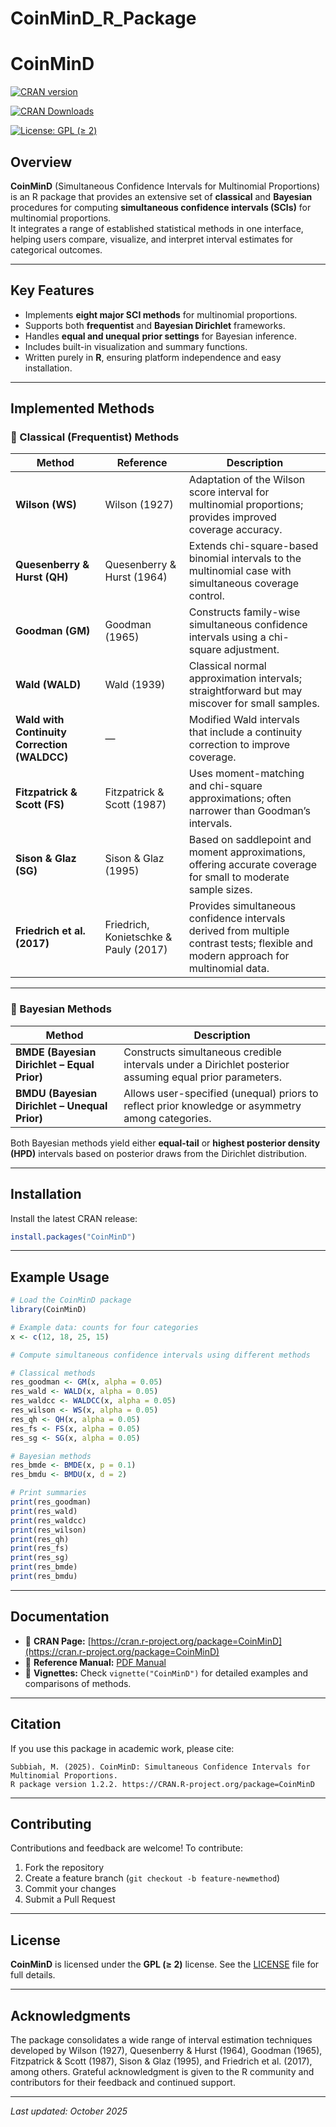 # CoinMinD_R_Package


# CoinMinD  
[![CRAN version](https://www.r-pkg.org/badges/version/CoinMinD)](https://cran.r-project.org/package=CoinMinD)

[![CRAN Downloads](https://cranlogs.r-pkg.org/badges/CoinMinD)](https://cran.r-project.org/package=CoinMinD)

[![License: GPL (≥ 2)](https://img.shields.io/badge/license-GPL%20(%E2%89%A52)-blue.svg)](https://www.gnu.org/licenses/old-licenses/gpl-2.0.html)

## Overview  

**CoinMinD** (Simultaneous Confidence Intervals for Multinomial Proportions) is an R package that provides an extensive set of **classical** and **Bayesian** procedures for computing **simultaneous confidence intervals (SCIs)** for multinomial proportions.  
It integrates a range of established statistical methods in one interface, helping users compare, visualize, and interpret interval estimates for categorical outcomes.

---

## Key Features  

- Implements **eight major SCI methods** for multinomial proportions.  
- Supports both **frequentist** and **Bayesian Dirichlet** frameworks.  
- Handles **equal and unequal prior settings** for Bayesian inference.  
- Includes built-in visualization and summary functions.  
- Written purely in **R**, ensuring platform independence and easy installation.

---

## Implemented Methods  

### 🔹 Classical (Frequentist) Methods  

| Method | Reference | Description |
|--------|------------|-------------|
| **Wilson (WS)** | Wilson (1927) | Adaptation of the Wilson score interval for multinomial proportions; provides improved coverage accuracy. |
| **Quesenberry & Hurst (QH)** | Quesenberry & Hurst (1964) | Extends chi-square-based binomial intervals to the multinomial case with simultaneous coverage control. |
| **Goodman (GM)** | Goodman (1965) | Constructs family-wise simultaneous confidence intervals using a chi-square adjustment. |
| **Wald (WALD)** | Wald (1939) | Classical normal approximation intervals; straightforward but may miscover for small samples. |
| **Wald with Continuity Correction (WALDCC)** | — | Modified Wald intervals that include a continuity correction to improve coverage. |
| **Fitzpatrick & Scott (FS)** | Fitzpatrick & Scott (1987) | Uses moment-matching and chi-square approximations; often narrower than Goodman’s intervals. |
| **Sison & Glaz (SG)** | Sison & Glaz (1995) | Based on saddlepoint and moment approximations, offering accurate coverage for small to moderate sample sizes. |
| **Friedrich et al. (2017)** | Friedrich, Konietschke & Pauly (2017) | Provides simultaneous confidence intervals derived from multiple contrast tests; flexible and modern approach for multinomial data. |

---

### 🔹 Bayesian Methods  

| Method | Description |
|--------|-------------|
| **BMDE (Bayesian Dirichlet – Equal Prior)** | Constructs simultaneous credible intervals under a Dirichlet posterior assuming equal prior parameters. |
| **BMDU (Bayesian Dirichlet – Unequal Prior)** | Allows user-specified (unequal) priors to reflect prior knowledge or asymmetry among categories. |

Both Bayesian methods yield either **equal-tail** or **highest posterior density (HPD)** intervals based on posterior draws from the Dirichlet distribution.

---

## Installation  

Install the latest CRAN release:

```r
install.packages("CoinMinD")
````

---

## Example Usage

```r
# Load the CoinMinD package
library(CoinMinD)

# Example data: counts for four categories
x <- c(12, 18, 25, 15)

# Compute simultaneous confidence intervals using different methods

# Classical methods
res_goodman <- GM(x, alpha = 0.05)
res_wald <- WALD(x, alpha = 0.05)
res_waldcc <- WALDCC(x, alpha = 0.05)
res_wilson <- WS(x, alpha = 0.05)
res_qh <- QH(x, alpha = 0.05)
res_fs <- FS(x, alpha = 0.05)
res_sg <- SG(x, alpha = 0.05)

# Bayesian methods
res_bmde <- BMDE(x, p = 0.1)
res_bmdu <- BMDU(x, d = 2)

# Print summaries
print(res_goodman)
print(res_wald)
print(res_waldcc)
print(res_wilson)
print(res_qh)
print(res_fs)
print(res_sg)
print(res_bmde)
print(res_bmdu)

```

---

## Documentation

* 📘 **CRAN Page:** [https://cran.r-project.org/package=CoinMinD](https://cran.r-project.org/package=CoinMinD)
* 📄 **Reference Manual:** [PDF Manual](https://cran.r-project.org/web/packages/CoinMinD/CoinMinD.pdf)
* 🧾 **Vignettes:** Check `vignette("CoinMinD")` for detailed examples and comparisons of methods.

---

## Citation

If you use this package in academic work, please cite:

```
Subbiah, M. (2025). CoinMinD: Simultaneous Confidence Intervals for Multinomial Proportions.
R package version 1.2.2. https://CRAN.R-project.org/package=CoinMinD
```

---

## Contributing

Contributions and feedback are welcome!
To contribute:

1. Fork the repository
2. Create a feature branch (`git checkout -b feature-newmethod`)
3. Commit your changes
4. Submit a Pull Request

---

## License

**CoinMinD** is licensed under the **GPL (≥ 2)** license.
See the [LICENSE](LICENSE) file for full details.

---

## Acknowledgments

The package consolidates a wide range of interval estimation techniques developed by Wilson (1927), Quesenberry & Hurst (1964), Goodman (1965), Fitzpatrick & Scott (1987), Sison & Glaz (1995), and Friedrich et al. (2017), among others.
Grateful acknowledgment is given to the R community and contributors for their feedback and continued support.

---

*Last updated: October 2025*

